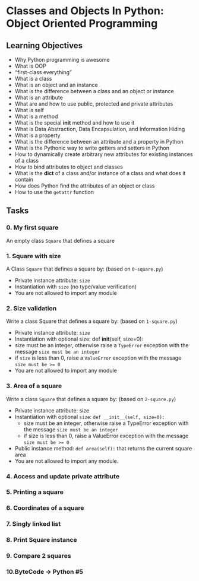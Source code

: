 # Classes and Objects In Python: Object Oriented Programming

## Learning Objectives
* Why Python programming is awesome
* What is OOP
* “first-class everything”
* What is a class
* What is an object and an instance
* What is the difference between a class and an object or instance
* What is an attribute
* What are and how to use public, protected and private attributes
* What is self
* What is a method
* What is the special __init__ method and how to use it
* What is Data Abstraction, Data Encapsulation, and Information Hiding
* What is a property
* What is the difference between an attribute and a property in Python
* What is the Pythonic way to write getters and setters in Python
* How to dynamically create arbitrary new attributes for existing instances of a class
* How to bind attributes to object and classes
* What is the __dict__ of a class and/or instance of a class and what does it contain
* How does Python find the attributes of an object or class
* How to use the `getattr` function

## Tasks

### 0. My first square
An empty class `Square` that defines a square

### 1. Square with size
A Class `Square` that defines a square by: (based on `0-square.py`)
* Private instance attribute: `size`
* Instantiation with `size` (no type/value verification)
* You are not allowed to import any module

### 2. Size validation
Write a class Square that defines a square by: (based on `1-square.py`)

* Private instance attribute: `size`
* Instantiation with optional size: def __init__(self, size=0):
* size must be an integer, otherwise raise a `TypeError` exception with the message `size must be an integer`
* if `size` is less than 0, raise a `ValueError` exception with the message `size must be >= 0`
* You are not allowed to import any module

### 3. Area of a square
Write a class `Square` that defines a square by: (based on `2-square.py`)
* Private instance attribute: size
* Instantiation with optional `size`: `def __init__(self, size=0):`
	* size must be an integer, otherwise raise a TypeError exception with the message `size must be an integer`
	* if size is less than 0, raise a ValueError exception with the message `size must be >= 0`
* Public instance method: `def area(self):` that returns the current square area
* You are not allowed to import any module.

### 4. Access and update private attribute
### 5. Printing a square
### 6. Coordinates of a square
### 7. Singly linked list
### 8. Print Square instance
### 9. Compare 2 squares
### 10.ByteCode -> Python #5

